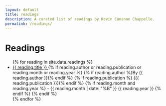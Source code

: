 ```yaml
---
layout: default
title: readings
description: A curated list of readings by Kevin Cunanan Chappelle.
permalink: /readings/
---
```


<h1>Readings</h1>

<div id="link-container">
  <ul>
    {% for reading in site.data.readings %}
      <li class="row">
        <div class="link-wrapper">
          <a href="{{ reading.link }}" target="_blank" rel="noopener noreferrer" class="reading-link">
            {{ reading.title }}
          </a>
          {% if reading.author or reading.publication or reading.month or reading.year %}
            <span class="subtitle">
              {% if reading.author %}By {{ reading.author }}{% endif %}
              {% if reading.publication %} ({{ reading.publication }}){% endif %}
              {% if reading.month and reading.year %}
                - {{ reading.month | date: "%B" }} {{ reading.year }}
              {% endif %}
            </span>
          {% endif %}
        </div>
      </li>
    {% endfor %}
  </ul>
</div>